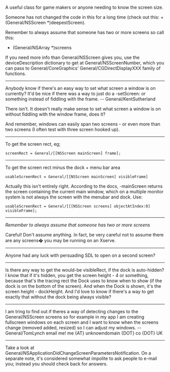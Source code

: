 A useful class for game makers or anyone needing to know the screen size.

Someone has not changed the code in this for a long time (check out this: + (General/NSScreen *)deepestScreen). 

Remember to always assume that someone has two or more screens so call this:
+ (General/NSArray *)screens

If you need more info than General/NSScreen gives you, use the deviceDescription dictionary to get at General/NSScreenNumber, which you can pass to General/CoreGraphics' General/CGDirectDisplayXXX family of functions.

----

Anybody know if there's an easy way to set what screen a window is on currently? It'd be nice if there was a way to just do a -setScreen: or something instead of fiddling with the frame. -- General/KentSutherland

There isn't. It doesn't really make sense to set what screen a window is on without fiddling with the window frame, does it?

And remember, windows can easily span two screens - or even more than two screens (I often test with three screen hooked up).

----

To get the screen rect, eg;

    screenRect = General/[[NSScreen mainScreen] frame];

----

To get the screen rect minus the dock + menu bar area

    usableScreenRect = General/[[NSScreen mainScreen] visibleFrame]

Actually this isn't entirely right. According to the docs,     -mainScreen returns the screen containing the current main window, which on a multiple monitor system is not always the screen with the menubar and dock. Use:

    usableScreenRect = General/[[[NSScreen screens] objectAtIndex:0] visibleFrame];


----

*Remember to always assume that someone has two or more screens*

Careful! Don't assume anything. In fact, be very careful not to assume there are any screens� you may be running on an Xserve.

----

Anyone had any luck with persuading SDL to open on a second screen?

----
Is there any way to get the would-be visibleRect, if the dock is auto-hidden? I know that if it's hidden, you get the screen height - 4 or something, because that's the tracing rect the Dock uses to know when to show (if the dock is on the bottom of the screen). And when the Dock is shown, it's the screen height - dockHeight. And I'd love to know if there's a way to get exactly that without the dock being always visible?

----
I am tring to find out if theres a way of detecting changes to the General/NSScreen screens so for example in my app I am creating fullscreen windows on each screen and I want to know when the screens change (removed added, resized) so I can adjust my windows. --General/TomLynch email me! me {AT} unknowndomain {DOT} co {DOT} UK

----
Take a look at General/NSApplicationDidChangeScreenParametersNotification. On a separate note, it's considered somewhat impolite to ask people to e-mail you; instead you should check back for answers.